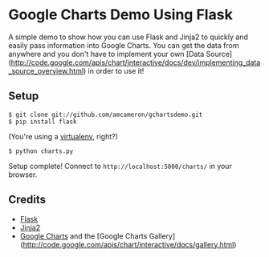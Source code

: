 Google Charts Demo Using Flask
==============================

A simple demo to show how you can use Flask and Jinja2 to quickly and easily
pass information into Google Charts.  You can get the data from anywhere and
you don't have to implement your own [Data Source]
(http://code.google.com/apis/chart/interactive/docs/dev/implementing_data_source_overview.html)
in order to use it!

Setup
-----

    $ git clone git://github.com/amcameron/gchartsdemo.git
    $ pip install flask

(You're using a [virtualenv](http://www.virtualenv.org/en/latest/index.html),
right?)

    $ python charts.py

Setup complete!  Connect to `http://localhost:5000/charts/` in your browser.

Credits
-------

* [Flask](http://flask.pocoo.org/)
* [Jinja2](http://jinja.pocoo.org/docs/)
* [Google Charts](http://code.google.com/apis/chart/interactive/docs/index.html)
and the [Google Charts Gallery]
(http://code.google.com/apis/chart/interactive/docs/gallery.html)
